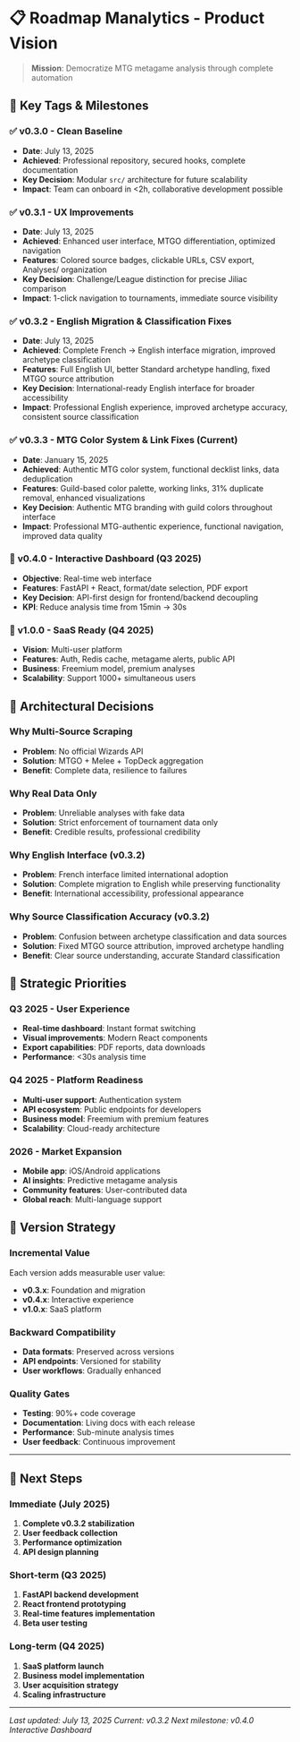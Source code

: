 # 📋 Roadmap Manalytics - Product Vision

> **Mission**: Democratize MTG metagame analysis through complete automation

## 🏁 Key Tags & Milestones

### ✅ **v0.3.0** - Clean Baseline
- **Date**: July 13, 2025
- **Achieved**: Professional repository, secured hooks, complete documentation
- **Key Decision**: Modular `src/` architecture for future scalability
- **Impact**: Team can onboard in <2h, collaborative development possible

### ✅ **v0.3.1** - UX Improvements
- **Date**: July 13, 2025
- **Achieved**: Enhanced user interface, MTGO differentiation, optimized navigation
- **Features**: Colored source badges, clickable URLs, CSV export, Analyses/ organization
- **Key Decision**: Challenge/League distinction for precise Jiliac comparison
- **Impact**: 1-click navigation to tournaments, immediate source visibility

### ✅ **v0.3.2** - English Migration & Classification Fixes
- **Date**: July 13, 2025
- **Achieved**: Complete French → English interface migration, improved archetype classification
- **Features**: Full English UI, better Standard archetype handling, fixed MTGO source attribution
- **Key Decision**: International-ready English interface for broader accessibility
- **Impact**: Professional English experience, improved archetype accuracy, consistent source classification

### ✅ **v0.3.3** - MTG Color System & Link Fixes (Current)
- **Date**: January 15, 2025
- **Achieved**: Authentic MTG color system, functional decklist links, data deduplication
- **Features**: Guild-based color palette, working links, 31% duplicate removal, enhanced visualizations
- **Key Decision**: Authentic MTG branding with guild colors throughout interface
- **Impact**: Professional MTG-authentic experience, functional navigation, improved data quality

### 🚧 **v0.4.0** - Interactive Dashboard (Q3 2025)
- **Objective**: Real-time web interface
- **Features**: FastAPI + React, format/date selection, PDF export
- **Key Decision**: API-first design for frontend/backend decoupling
- **KPI**: Reduce analysis time from 15min → 30s

### 🎯 **v1.0.0** - SaaS Ready (Q4 2025)
- **Vision**: Multi-user platform
- **Features**: Auth, Redis cache, metagame alerts, public API
- **Business**: Freemium model, premium analyses
- **Scalability**: Support 1000+ simultaneous users

## 🧭 Architectural Decisions

### **Why Multi-Source Scraping**
- **Problem**: No official Wizards API
- **Solution**: MTGO + Melee + TopDeck aggregation
- **Benefit**: Complete data, resilience to failures

### **Why Real Data Only**
- **Problem**: Unreliable analyses with fake data
- **Solution**: Strict enforcement of tournament data only
- **Benefit**: Credible results, professional credibility

### **Why English Interface** (v0.3.2)
- **Problem**: French interface limited international adoption
- **Solution**: Complete migration to English while preserving functionality
- **Benefit**: International accessibility, professional appearance

### **Why Source Classification Accuracy** (v0.3.2)
- **Problem**: Confusion between archetype classification and data sources
- **Solution**: Fixed MTGO source attribution, improved archetype handling
- **Benefit**: Clear source understanding, accurate Standard classification

## 🎯 Strategic Priorities

### **Q3 2025 - User Experience**
- **Real-time dashboard**: Instant format switching
- **Visual improvements**: Modern React components
- **Export capabilities**: PDF reports, data downloads
- **Performance**: <30s analysis time

### **Q4 2025 - Platform Readiness**
- **Multi-user support**: Authentication system
- **API ecosystem**: Public endpoints for developers
- **Business model**: Freemium with premium features
- **Scalability**: Cloud-ready architecture

### **2026 - Market Expansion**
- **Mobile app**: iOS/Android applications
- **AI insights**: Predictive metagame analysis
- **Community features**: User-contributed data
- **Global reach**: Multi-language support

## 🔄 Version Strategy

### **Incremental Value**
Each version adds measurable user value:
- **v0.3.x**: Foundation and migration
- **v0.4.x**: Interactive experience
- **v1.0.x**: SaaS platform

### **Backward Compatibility**
- **Data formats**: Preserved across versions
- **API endpoints**: Versioned for stability
- **User workflows**: Gradually enhanced

### **Quality Gates**
- **Testing**: 90%+ code coverage
- **Documentation**: Living docs with each release
- **Performance**: Sub-minute analysis times
- **User feedback**: Continuous improvement

---

## 🚀 Next Steps

### **Immediate (July 2025)**
1. **Complete v0.3.2 stabilization**
2. **User feedback collection**
3. **Performance optimization**
4. **API design planning**

### **Short-term (Q3 2025)**
1. **FastAPI backend development**
2. **React frontend prototyping**
3. **Real-time features implementation**
4. **Beta user testing**

### **Long-term (Q4 2025)**
1. **SaaS platform launch**
2. **Business model implementation**
3. **User acquisition strategy**
4. **Scaling infrastructure**

---

*Last updated: July 13, 2025*
*Current: v0.3.2*
*Next milestone: v0.4.0 Interactive Dashboard*
